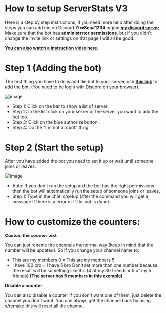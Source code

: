 # How to setup ServerStats V3
Here is a step by step instructions, if you need more help after doing the steps you can add me on Discord **ZixeSea#1234** or join [**my discord server**](https://discordapp.com/invite/bZt8WkS).
Make sure that the bot has **administrator permissions**, but if you didn't change the invite link or settings on that page I will all be good.

**[You can also watch a instruction video here.](https://vimeo.com/316592316/b7bd1ea09b)**

# Step 1 (Adding the bot)
The first thing you have to do is add the bot to your server, use [**this link**](https://discordapp.com/api/oauth2/authorize?client_id=458276816071950337&permissions=1068048&scope=bot) to add the bot. (You need to be login with Discord on your browser).

![image](https://cdn.discordapp.com/attachments/527152500139229204/527152574608965642/invite_steps.png)

* Step 1: Click on the bar to show a list of server.
* Step 2: In the list click on your server or the server you want to add the bot too.
* Step 3: Click on the blue authorize button.
* Step 4: Do the "I'm not a robot" thing.

# Step 2 (Start the setup)
After you have added the bot you need to set it up or wait until someone joins or leaves.

![image](https://cdn.discordapp.com/attachments/527152500139229204/544607298266464286/Naamloos.png)

* Auto: If you don't run the setup and the bot has the right permissions then the bot will automatically run the setup of someone joins or leaves.
* Step 1: Type in the chat: s/setup (after the command you will get a message if there is a error or if the bot is done).

# How to customize the counters:
**Custom the counter text**

You can just rename the channels the normal way (keep in mind that the number will be updated).
So if you change your channel name to:
- This are my members 0 = This are my members 5
- I have 100 bro = I have 5 bro
Don't set more than one number because the result will be something like this (4 of my 30 friends = 5 of my 5 friends)
**(The server has 5 members in this exemple)**

**Disable a counter**

You can also disable a counter if you don't want one of them, just delete the channel you don't want.
You can always get the channel back by using s/remake this will reset all the channel.
